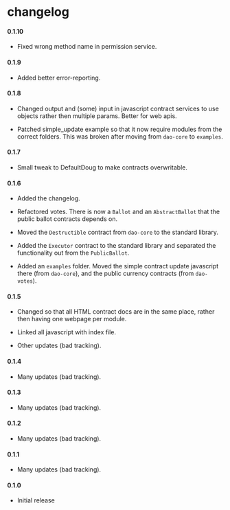 # changelog

#### 0.1.10

- Fixed wrong method name in permission service.

#### 0.1.9

- Added better error-reporting.

#### 0.1.8

- Changed output and (some) input in javascript contract services to use objects rather then multiple params. Better for web apis.

- Patched simple_update example so that it now require modules from the correct folders. This was broken after moving from `dao-core` to `examples`.

#### 0.1.7

- Small tweak to DefaultDoug to make contracts overwritable.

#### 0.1.6

- Added the changelog.

- Refactored votes. There is now a `Ballot` and an `AbstractBallot` that the public ballot contracts depends on.

- Moved the `Destructible` contract from `dao-core` to the standard library.

- Added the `Executor` contract to the standard library and separated the functionality out from the `PublicBallot`.

- Added an `examples` folder. Moved the simple contract update javascript there (from `dao-core`), and the public currency contracts (from `dao-votes`).

#### 0.1.5 

- Changed so that all HTML contract docs are in the same place, rather then having one webpage per module.

- Linked all javascript with index file.

- Other updates (bad tracking).

#### 0.1.4

- Many updates (bad tracking).

#### 0.1.3

- Many updates (bad tracking).

#### 0.1.2

- Many updates (bad tracking).

#### 0.1.1

- Many updates (bad tracking).

#### 0.1.0

- Initial release